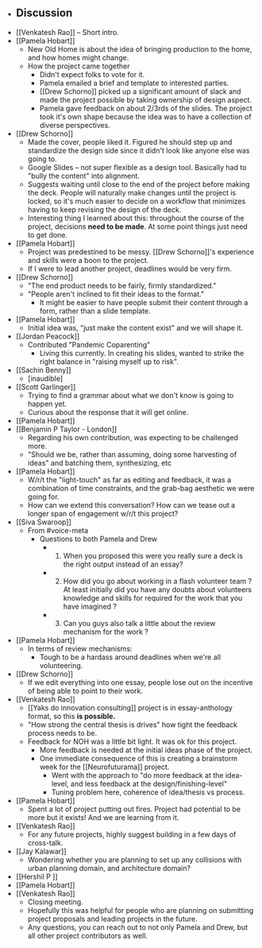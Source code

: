 - ## Discussion
- [[Venkatesh Rao]] – Short intro.
- [[Pamela Hobart]]
    - New Old Home is about the idea of bringing production to the home, and how homes might change.
    - How the project came together
        - Didn't expect folks to vote for it.
        - Pamela emailed a brief and template to interested parties.
        - [[Drew Schorno]] picked up a significant amount of slack and made the project possible by taking ownership of design aspect.
        - Pamela gave feedback on about 2/3rds of the slides. The project took it's own shape because the idea was to have a collection of diverse perspectives.
- [[Drew Schorno]]
    - Made the cover, people liked it. Figured he should step up and standardize the design side since it didn't look like anyone else was going to.
    - Google Slides – not super flexible as a design tool. Basically had to "bully the content" into alignment.
    - Suggests waiting until close to the end of the project before making the deck. People will naturally make changes until the project is locked, so it's much easier to decide on a workflow that minimizes having to keep revising the design of the deck.
    - Interesting thing I learned about this: throughout the course of the project, decisions __need to be made__. At some point things just need to get done.
- [[Pamela Hobart]]
    - Project was predestined to be messy. [[Drew Schorno]]'s experience and skills were a boon to the project.
    - If I were to lead another project, deadlines would be very firm.
- [[Drew Schorno]]
    - "The end product needs to be fairly, firmly standardized."
    - "People aren't inclined to fit their ideas to the format."
        - It might be easier to have people submit their content through a form, rather than a slide template.
- [[Pamela Hobart]]
    - Initial idea was, "just make the content exist" and we will shape it.
- [[Jordan Peacock]]
    - Contributed "Pandemic Coparenting"
        - Living this currently. In creating his slides, wanted to strike the right balance in "raising myself up to risk".
- [[Sachin Benny]]
    - [inaudible]
- [[Scott Garlinger]]
    - Trying to find a grammar about what we don't know is going to happen yet.
    - Curious about the response that it will get online.
- [[Pamela Hobart]]
- [[Benjamin P Taylor - London]]
    - Regarding his own contribution, was expecting to be challenged more.
    - "Should we be, rather than assuming, doing some harvesting of ideas" and batching them, synthesizing, etc
- [[Pamela Hobart]]
    - W/r/t the "light-touch" as far as editing and feedback, it was a combination of time constraints, and the grab-bag aesthetic we were going for.
    - How can we extend this conversation? How can we tease out a longer span of engagement w/r/t this project?
- [[Siva Swaroop]]
    - From #voice-meta
        - Questions to both Pamela and Drew
            - 1. When you proposed this were you really sure a deck is the right output instead of an essay? 
            - 2. How did you go about working in a flash volunteer team ? At least initially did you have any doubts about volunteers knowledge and skills for required for the work that you have imagined ?
            - 3. Can you guys also talk a little about the  review mechanism for the work ?
- [[Pamela Hobart]]
    - In terms of review mechanisms: 
        - Tough to be a hardass around deadlines when we're all volunteering.
- [[Drew Schorno]]
    - If we edit everything into one essay, people lose out on the incentive of being able to point to their work.
- [[Venkatesh Rao]]
    - [[Yaks do innovation consulting]] project is in essay-anthology format, so this __is possible.__
    - "How strong the central thesis is drives" how tight the feedback process needs to be.
    - Feedback for NOH was a little bit light. It was ok for this project. 
        - More feedback is needed at the initial ideas phase of the project.
        - One immediate consequence of this is creating a brainstorm week for the [[Neurofuturama]] project.
            - Went with the approach to "do more feedback at the idea-level, and less feedback at the design/finishing-level"
            - Tuning problem here, coherence of idea/thesis vs process.
- [[Pamela Hobart]]
    - Spent a lot of project putting out fires. Project had potential to be more but it exists! And we are learning from it.
- [[Venkatesh Rao]]
    - For any future projects, highly suggest building in a few days of cross-talk.
- [[Jay Kalawar]]
    - Wondering whether you are planning to set up any collisions with urban planning domain, and architecture domain?
- [[Hershil P ]]
- [[Pamela Hobart]]
- [[Venkatesh Rao]]
    - Closing meeting. 
    - Hopefully this was helpful for people who are planning on submitting project proposals and leading projects in the future.
    - Any questions, you can reach out to not only Pamela and Drew, but all other project contributors as well.
